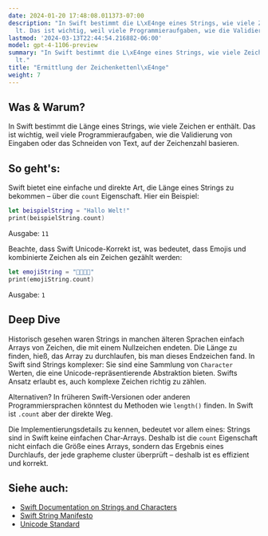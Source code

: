 ```yaml
---
date: 2024-01-20 17:48:08.011373-07:00
description: "In Swift bestimmt die L\xE4nge eines Strings, wie viele Zeichen er enth\xE4\
  lt. Das ist wichtig, weil viele Programmieraufgaben, wie die Validierung von Eingaben\u2026"
lastmod: '2024-03-13T22:44:54.216882-06:00'
model: gpt-4-1106-preview
summary: "In Swift bestimmt die L\xE4nge eines Strings, wie viele Zeichen er enth\xE4\
  lt."
title: "Ermittlung der Zeichenkettenl\xE4nge"
weight: 7
---
```


## Was & Warum?

In Swift bestimmt die Länge eines Strings, wie viele Zeichen er enthält. Das ist wichtig, weil viele Programmieraufgaben, wie die Validierung von Eingaben oder das Schneiden von Text, auf der Zeichenzahl basieren.

## So geht's:

Swift bietet eine einfache und direkte Art, die Länge eines Strings zu bekommen – über die `count` Eigenschaft. Hier ein Beispiel:

```swift
let beispielString = "Hallo Welt!"
print(beispielString.count)
```
Ausgabe: `11`

Beachte, dass Swift Unicode-Korrekt ist, was bedeutet, dass Emojis und kombinierte Zeichen als ein Zeichen gezählt werden:

```swift
let emojiString = "👨‍👩‍👧‍👦"
print(emojiString.count)
```
Ausgabe: `1`

## Deep Dive

Historisch gesehen waren Strings in manchen älteren Sprachen einfach Arrays von Zeichen, die mit einem Nullzeichen endeten. Die Länge zu finden, hieß, das Array zu durchlaufen, bis man dieses Endzeichen fand. In Swift sind Strings komplexer: Sie sind eine Sammlung von `Character` Werten, die eine Unicode-repräsentierende Abstraktion bieten. Swifts Ansatz erlaubt es, auch komplexe Zeichen richtig zu zählen.

Alternativen? In früheren Swift-Versionen oder anderen Programmiersprachen könntest du Methoden wie `length()` finden. In Swift ist `.count` aber der direkte Weg.

Die Implementierungsdetails zu kennen, bedeutet vor allem eines: Strings sind in Swift keine einfachen Char-Arrays. Deshalb ist die `count` Eigenschaft nicht einfach die Größe eines Arrays, sondern das Ergebnis eines Durchlaufs, der jede grapheme cluster überprüft – deshalb ist es effizient und korrekt.

## Siehe auch:

- [Swift Documentation on Strings and Characters](https://docs.swift.org/swift-book/LanguageGuide/StringsAndCharacters.html)
- [Swift String Manifesto](https://github.com/apple/swift/blob/main/docs/StringManifesto.md)
- [Unicode Standard](https://unicode.org/standard/standard.html)
